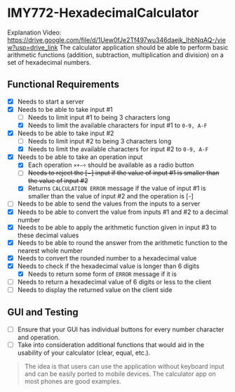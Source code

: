 # IMY772-HexadecimalCalculator

Explanation Video: https://drive.google.com/file/d/1Uew0fJe2Tf497wu346daejk_IhbNqAQ-/view?usp=drive_link
The calculator application should be able to perform basic arithmetic functions (addition, subtraction, multiplication and division) on a set of hexadecimal numbers.

## Functional Requirements

- [x] Needs to start a server
- [x] Needs to be able to take input #1
  - [ ] Needs to limit input #1 to being 3 characters long
  - [x] Needs to limit the available characters for input #1 to ```0-9, A-F```
- [x] Needs to be able to take input #2
  - [ ] Needs to limit input #2 to being 3 characters long
  - [x] Needs to limit the available characters for input #2 to ```0-9, A-F```
- [x] Needs to be able to take an operation input
  - [x] Each operation ```×+−÷``` should be available as a radio button
  - [ ] ~~Needs to reject the [−] input if the value of input #1 is smaller than the value of input #2~~
  - [x] Returns ```CALCULATION ERROR``` message if the value of input #1 is smaller than the value of input #2 and the operation is [-]
- [ ] Needs to be able to send the values from the inputs to a server
- [x] Needs to be able to convert the value from inputs #1 and #2 to a decimal number
- [x] Needs to be able to apply the arithmetic function given in input #3 to these decimal values
- [x] Needs to be able to round the answer from the arithmetic function to the nearest whole number
- [x] Needs to convert the rounded number to a hexadecimal value
- [x] Needs to check if the hexadecimal value is longer than 6 digits
  - [x] Needs to return some form of ```ERROR``` message if it is
- [ ] Needs to return a hexadecimal value of 6 digits or less to the client
- [ ] Needs to display the returned value on the client side

## GUI and Testing
- [ ] Ensure that your GUI has individual buttons for every number character and operation.
- [ ] Take into consideration additional functions that would aid in the usability of your calculator (clear, equal, etc.).

> The idea is that users can use the application without keyboard input and can be easily ported to mobile devices. The calculator app on most phones are good examples.
